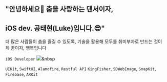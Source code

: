 ## "안녕하세요👋 춤을 사랑하는 댄서이자,
## iOS dev. 공태현(Luke)입니다.😎"

더 많은 사람들이 춤을 즐길 수 있도록, 기술을 활용해 모두를 취미부자로 만드는 것이 제 꿈이자, 행복입니다 

`iOS Developer`
<img src="https://img.shields.io/badge/Swift-orange?style=flat-square&logo=F05138&logoColor=white"/></a>&nbsp

`UIKit`, `SwiftUI`, `Alamofire`, `Restful API`
`KingFisher`, `SDWebImage`, `SnapKit`, `Firebase`, `ARKit`

<!--
**Apple-Kong/Apple-Kong** is a ✨ _special_ ✨ repository because its `README.md` (this file) appears on your GitHub profile.




- 🔭 I’m currently working on ...
- 🌱 I’m currently learning ...
- 👯 I’m looking to collaborate on ...
- 🤔 I’m looking for help with ...
- 💬 Ask me about ...
- 📫 How to reach me: ...
- 😄 Pronouns: ...
- ⚡ Fun fact: ...
-->
